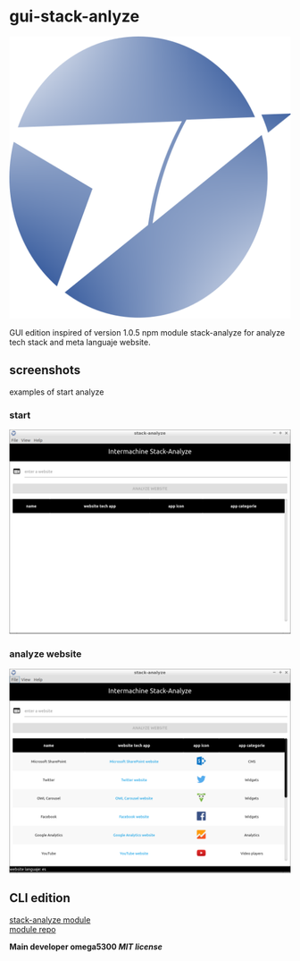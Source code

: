 # gui-stack-anlyze

![logo stack-analyze gui edition!](docs/stack-gui-logo.png "stack-analyze gui edition")

GUI edition inspired of version 1.0.5 npm module stack-analyze for analyze tech stack and meta languaje website.

## screenshots
examples of start analyze

### start
![window start stack-analyze gui edition!](docs/start-window.png "window start")

### analyze website
![website analyzer with stack-analyze gui edition!](docs/analyze.png "finish analyzer")

## CLI edition
[stack-analyze module](https://www.npmjs.com/package/stack-analyze)<br>
[module repo](https://github.com/intermachine-developers/stack-analyze)

**Main developer omega5300 _MIT license_**
